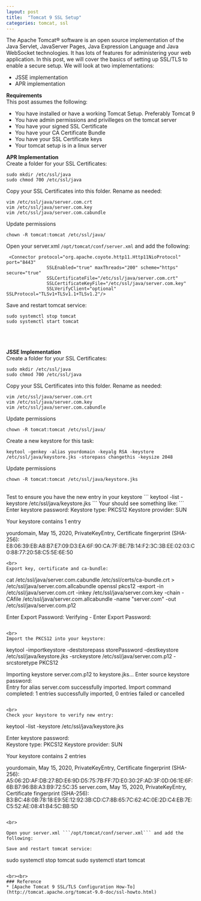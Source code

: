 ```yaml
---
layout: post
title:  "Tomcat 9 SSL Setup"
categories: tomcat, ssl
---
```


The Apache Tomcat® software is an open source implementation of the Java Servlet, JavaServer Pages, Java Expression Language and Java WebSocket technologies. It has lots of features for administering your web application. In this post, we will cover the basics of setting up SSL/TLS to enable a secure setup. We will look at two implementations:
* JSSE implementation
* APR implementation


**Requirements**<br>
This post assumes the following:
* You have installed or have a working Tomcat Setup. Preferably Tomcat 9
* You have admin permissions and privilleges on the tomcat server
* You have your signed SSL Certificate
* You have your CA Certificate Bundle
* You have your SSL Certificate keys
* Your tomcat setup is in a linux server


**APR Implementation**<br>
Create a folder for your SSL Certificates:
```
sudo mkdir /etc/ssl/java
sudo chmod 700 /etc/ssl/java
```
Copy your SSL Certificates into this folder. Rename as needed:
```
vim /etc/ssl/java/server.com.crt
vim /etc/ssl/java/server.com.key
vim /etc/ssl/java/server.com.cabundle
```
Update permissions
```
chown -R tomcat:tomcat /etc/ssl/java/
```

Open your server.xml ```/opt/tomcat/conf/server.xml``` and add the following:
```
 <Connector protocol="org.apache.coyote.http11.Http11NioProtocol" port="8443"
               SSLEnabled="true" maxThreads="200" scheme="https" secure="true" 
               SSLCertificateFile="/etc/ssl/java/server.com.crt"
               SSLCertificateKeyFile="/etc/ssl/java/server.com.key"
               SSLVerifyClient="optional" SSLProtocol="TLSv1+TLSv1.1+TLSv1.2"/>

```
Save and restart tomcat service:
```
sudo systemctl stop tomcat
sudo systemctl start tomcat
```



<br><br><br>
**JSSE Implementation**<br>
Create a folder for your SSL Certificates:
```
sudo mkdir /etc/ssl/java
sudo chmod 700 /etc/ssl/java
```
Copy your SSL Certificates into this folder. Rename as needed:
```
vim /etc/ssl/java/server.com.crt
vim /etc/ssl/java/server.com.key
vim /etc/ssl/java/server.com.cabundle
```
Update permissions
```
chown -R tomcat:tomcat /etc/ssl/java/
```
Create a new keystore for this task:
```
keytool -genkey -alias yourdomain -keyalg RSA -keystore /etc/ssl/java/keystore.jks -storepass changethis -keysize 2048
```
Update permissions
```
chown -R tomcat:tomcat /etc/ssl/java/keystore.jks
```

<br>
Test to ensure you have the new entry in your keystore
```
keytool -list -keystore /etc/ssl/java/keystore.jks
```
Your should see something like:
```
Enter keystore password:  
Keystore type: PKCS12
Keystore provider: SUN

Your keystore contains 1 entry

yourdomain, May 15, 2020, PrivateKeyEntry, 
Certificate fingerprint (SHA-256): E8:06:39:EB:A8:B7:E7:09:D3:EA:6F:90:CA:7F:BE:7B:14:F2:3C:3B:EE:02:03:C0:88:77:20:58:C5:5E:6E:50
```
<br>
Export key, certificate and ca-bundle:
```
cat /etc/ssl/java/server.com.cabundle /etc/ssl/certs/ca-bundle.crt > /etc/ssl/java/server.com.allcabundle
openssl pkcs12 -export -in /etc/ssl/java/server.com.crt -inkey /etc/ssl/java/server.com.key -chain -CAfile /etc/ssl/java/server.com.allcabundle -name "server.com" -out /etc/ssl/java/server.com.p12

Enter Export Password:
Verifying - Enter Export Password:
```

<br>
Import the PKCS12 into your keystore:
```
keytool -importkeystore -deststorepass storePassword -destkeystore /etc/ssl/java/keystore.jks -srckeystore /etc/ssl/java/server.com.p12 -srcstoretype PKCS12

Importing keystore server.com.p12 to keystore.jks...
Enter source keystore password:  
Entry for alias server.com successfully imported.
Import command completed:  1 entries successfully imported, 0 entries failed or cancelled
```

<br>
Check your keystore to verify new entry:
```
keytool -list -keystore /etc/ssl/java/keystore.jks

Enter keystore password:  
Keystore type: PKCS12
Keystore provider: SUN

Your keystore contains 2 entries

yourdomain, May 15, 2020, PrivateKeyEntry, 
Certificate fingerprint (SHA-256): A5:06:2D:AF:DB:27:BD:E6:9D:D5:75:7B:FF:7D:E0:30:2F:AD:3F:0D:06:1E:6F:6B:B7:96:B8:A3:B9:72:5C:35
server.com, May 15, 2020, PrivateKeyEntry, 
Certificate fingerprint (SHA-256): B3:BC:48:0B:78:18:E9:5E:12:92:3B:CD:C7:8B:65:7C:62:4C:0E:2D:C4:EB:7E:C5:52:AE:08:41:B4:5C:BB:5D
```

<br>

Open your server.xml ```/opt/tomcat/conf/server.xml``` and add the following:
```
 <Connector protocol="org.apache.coyote.http11.Http11NioProtocol"
           port="8443" maxThreads="200" scheme="https" secure="true" SSLEnabled="true"
           keystoreFile="/etc/ssl/java/keystore.jks" keystorePass="storePassword" keyAlias="server.com"
           clientAuth="false" sslProtocol="TLS"/>
```
Save and restart tomcat service:
```
sudo systemctl stop tomcat
sudo systemctl start tomcat
```

<br><br>
### Reference
* [Apache Tomcat 9 SSL/TLS Configuration How-To](http://tomcat.apache.org/tomcat-9.0-doc/ssl-howto.html)
